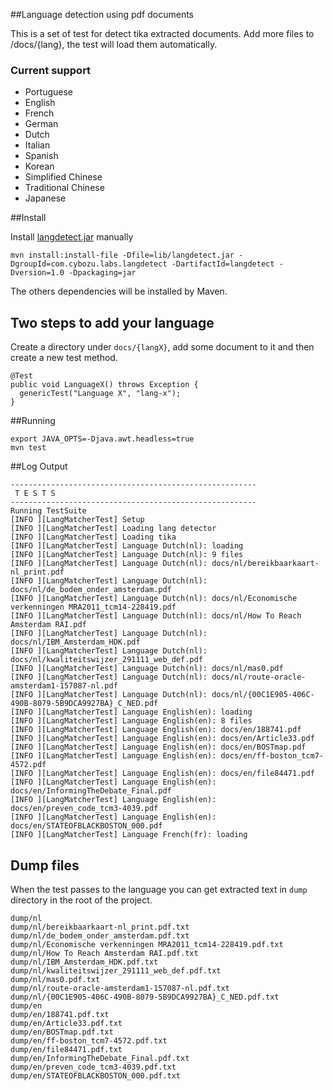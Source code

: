 ##Language detection using pdf documents

This is a set of test for detect tika extracted documents. Add more files to /docs/{lang}, the test will load them automatically.

### Current support

* Portuguese
* English
* French
* German
* Dutch
* Italian 
* Spanish
* Korean 
* Simplified Chinese
* Traditional Chinese
* Japanese

##Install 

Install [langdetect.jar](http://code.google.com/p/language-detection/) manually 

    mvn install:install-file -Dfile=lib/langdetect.jar -DgroupId=com.cybozu.labs.langdetect -DartifactId=langdetect -Dversion=1.0 -Dpackaging=jar

The others dependencies will be installed by Maven.

## Two steps to add your language

Create a directory under `docs/{langX}`, add some document to it and then create a new test method.

    @Test
    public void LanguageX() throws Exception {
      genericTest("Language X", "lang-x");
    }

##Running 

    export JAVA_OPTS=-Djava.awt.headless=true
    mvn test
    
##Log Output



    -------------------------------------------------------
     T E S T S
    -------------------------------------------------------
    Running TestSuite
    [INFO ][LangMatcherTest] Setup
    [INFO ][LangMatcherTest] Loading lang detector
    [INFO ][LangMatcherTest] Loading tika
    [INFO ][LangMatcherTest] Language Dutch(nl): loading
    [INFO ][LangMatcherTest] Language Dutch(nl): 9 files
    [INFO ][LangMatcherTest] Language Dutch(nl): docs/nl/bereikbaarkaart-nl_print.pdf
    [INFO ][LangMatcherTest] Language Dutch(nl): docs/nl/de_bodem_onder_amsterdam.pdf
    [INFO ][LangMatcherTest] Language Dutch(nl): docs/nl/Economische verkenningen MRA2011_tcm14-228419.pdf
    [INFO ][LangMatcherTest] Language Dutch(nl): docs/nl/How To Reach Amsterdam RAI.pdf
    [INFO ][LangMatcherTest] Language Dutch(nl): docs/nl/IBM_Amsterdam_HDK.pdf
    [INFO ][LangMatcherTest] Language Dutch(nl): docs/nl/kwaliteitswijzer_291111_web_def.pdf
    [INFO ][LangMatcherTest] Language Dutch(nl): docs/nl/mas0.pdf
    [INFO ][LangMatcherTest] Language Dutch(nl): docs/nl/route-oracle-amsterdam1-157087-nl.pdf
    [INFO ][LangMatcherTest] Language Dutch(nl): docs/nl/{00C1E905-406C-490B-8079-5B9DCA9927BA}_C_NED.pdf
    [INFO ][LangMatcherTest] Language English(en): loading
    [INFO ][LangMatcherTest] Language English(en): 8 files
    [INFO ][LangMatcherTest] Language English(en): docs/en/188741.pdf
    [INFO ][LangMatcherTest] Language English(en): docs/en/Article33.pdf
    [INFO ][LangMatcherTest] Language English(en): docs/en/BOSTmap.pdf
    [INFO ][LangMatcherTest] Language English(en): docs/en/ff-boston_tcm7-4572.pdf
    [INFO ][LangMatcherTest] Language English(en): docs/en/file84471.pdf
    [INFO ][LangMatcherTest] Language English(en): docs/en/InformingTheDebate_Final.pdf
    [INFO ][LangMatcherTest] Language English(en): docs/en/preven_code_tcm3-4039.pdf
    [INFO ][LangMatcherTest] Language English(en): docs/en/STATEOFBLACKBOSTON_000.pdf
    [INFO ][LangMatcherTest] Language French(fr): loading

## Dump files
When the test passes to the language you can get extracted text in `dump` directory in the root of the project.

    dump/nl
    dump/nl/bereikbaarkaart-nl_print.pdf.txt
    dump/nl/de_bodem_onder_amsterdam.pdf.txt
    dump/nl/Economische verkenningen MRA2011_tcm14-228419.pdf.txt
    dump/nl/How To Reach Amsterdam RAI.pdf.txt
    dump/nl/IBM_Amsterdam_HDK.pdf.txt
    dump/nl/kwaliteitswijzer_291111_web_def.pdf.txt
    dump/nl/mas0.pdf.txt
    dump/nl/route-oracle-amsterdam1-157087-nl.pdf.txt
    dump/nl/{00C1E905-406C-490B-8079-5B9DCA9927BA}_C_NED.pdf.txt
    dump/en
    dump/en/188741.pdf.txt
    dump/en/Article33.pdf.txt
    dump/en/BOSTmap.pdf.txt
    dump/en/ff-boston_tcm7-4572.pdf.txt
    dump/en/file84471.pdf.txt
    dump/en/InformingTheDebate_Final.pdf.txt
    dump/en/preven_code_tcm3-4039.pdf.txt
    dump/en/STATEOFBLACKBOSTON_000.pdf.txt



